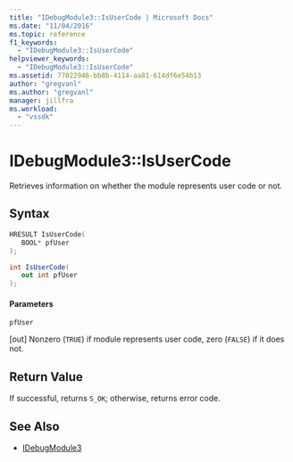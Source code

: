 ```yaml
---
title: "IDebugModule3::IsUserCode | Microsoft Docs"
ms.date: "11/04/2016"
ms.topic: reference
f1_keywords:
  - "IDebugModule3::IsUserCode"
helpviewer_keywords:
  - "IDebugModule3::IsUserCode"
ms.assetid: 77022946-bb8b-4114-aa81-614df6e54b13
author: "gregvanl"
ms.author: "gregvanl"
manager: jillfra
ms.workload:
  - "vssdk"
---
```

# IDebugModule3::IsUserCode
Retrieves information on whether the module represents user code or not.

## Syntax

```cpp
HRESULT IsUserCode(
   BOOL* pfUser
);
```

```csharp
int IsUserCode(
   out int pfUser
);
```

#### Parameters
 `pfUser`

 [out] Nonzero (`TRUE`) if module represents user code, zero (`FALSE`) if it does not.

## Return Value
 If successful, returns `S_OK`; otherwise, returns error code.

## See Also
- [IDebugModule3](../../../extensibility/debugger/reference/idebugmodule3.md)